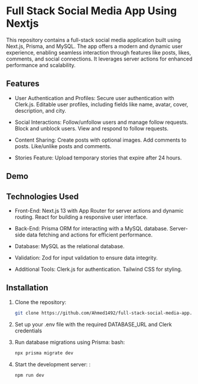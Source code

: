 # Full Stack Social Media App Using Nextjs
This repository contains a full-stack social media application built using Next.js, Prisma, and MySQL. The app offers a modern and dynamic user experience, enabling seamless interaction through features like posts, likes, comments, and social connections. It leverages server actions for enhanced performance and scalability.




## Features
 
- User Authentication and Profiles:
      Secure user authentication with Clerk.js.
     Editable user profiles, including fields like name, avatar, cover, description, and city.


- Social Interactions:
      Follow/unfollow users and manage follow requests.
      Block and unblock users.
      View and respond to follow requests.


- Content Sharing:
      Create posts with optional images.
      Add comments to posts.
      Like/unlike posts and comments.

- Stories Feature:
      Upload temporary stories that expire after 24 hours.


##  Demo


## Technologies Used

- Front-End:
      Next.js 13 with App Router for server actions and dynamic routing.
      React for building a responsive user interface.


- Back-End:
      Prisma ORM for interacting with a MySQL database.
      Server-side data fetching and actions for efficient performance.


- Database:
      MySQL as the relational database.


- Validation:
      Zod for input validation to ensure data integrity.


- Additional Tools:
      Clerk.js for authentication.
      Tailwind CSS for styling.



## Installation

1. Clone the repository:
    ```bash
    git clone https://github.com/Ahmed1492/full-stack-social-media-app.git
    ```
2. Set up your .env file with the required DATABASE_URL and Clerk credentials
 
3. Run database migrations using Prisma:
bash:
    ```bash
   npx prisma migrate dev
    ```
4. Start the development server:
:
    ```bash
    npm run dev
    ```
